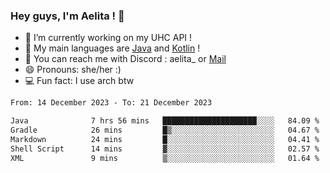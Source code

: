 ### Hey guys, I'm Aelita ! 👋

- 🔭 I’m currently working on my UHC API !
- 🌱 My main languages are [Java](https://www.oracle.com/java/) and [Kotlin](https://kotlinlang.org/) !
- 💬 You can reach me with Discord : aelita_ or [Mail](mailto:pro.shinobuu@gmail.com)
- 😄 Pronouns: she/her :) 
- 💻 Fun fact: I use arch btw

<!--START_SECTION:waka-->

```txt
From: 14 December 2023 - To: 21 December 2023

Java              7 hrs 56 mins   █████████████████████░░░░   84.09 %
Gradle            26 mins         █▒░░░░░░░░░░░░░░░░░░░░░░░   04.67 %
Markdown          24 mins         █░░░░░░░░░░░░░░░░░░░░░░░░   04.41 %
Shell Script      14 mins         ▓░░░░░░░░░░░░░░░░░░░░░░░░   02.57 %
XML               9 mins          ▒░░░░░░░░░░░░░░░░░░░░░░░░   01.64 %
```

<!--END_SECTION:waka-->
